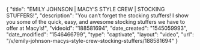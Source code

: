 {
    "title": "EMILY JOHNSON | MACY’S STYLE CREW | STOCKING STUFFERS!",
    "description": "You can’t forget the stocking stuffers! I show you some of the quick, easy, and awesome stocking stuffers we have to offer at Macy’s!",
    "videoid": "188581694",
    "date_created": "1545059993",
    "date_modified": "1546466799",
    "type": "captivate",
    "layout": "video",
    "url": "\/v\/emily-johnson-macys-style-crew-stocking-stuffers\/188581694"
}